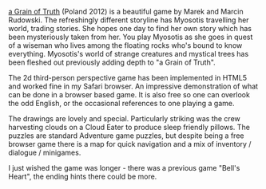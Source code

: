 [a Grain of Truth](http://www.zamolski.com/agot/)
(Poland 2012)  is a beautiful game by Marek and Marcin Rudowski.  The refreshingly different storyline has Myosotis travelling her world, trading stories.  She hopes one day to find her own story which has been mysteriously taken from her.  You play Myosotis as she goes in quest of a wiseman who lives among the floating rocks who's bound to know everything.  Myosotis's world of strange creatures and mystical trees has been fleshed out previously adding depth to "a Grain of Truth".

The 2d third-person perspective game has been implemented in HTML5 and worked fine in my Safari browser.  An impressive demonstration of what can be done in a browser based game.  It is also free so one can overlook the odd English, or the occasional references to one playing a game.

The drawings are lovely and special.  Particularly striking was the crew harvesting clouds on a Cloud Eater to produce sleep friendly pillows.  The puzzles are standard Adventure game puzzles, but despite being a free browser game there is a map for quick navigation and a mix of inventory / dialogue / minigames.

I just wished the game was longer - there was a previous game "Bell's Heart", the ending hints there could be more.
